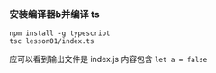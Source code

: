 ### 安装编译器b并编译 ts
```
npm install -g typescript
tsc lesson01/index.ts
```

应可以看到输出文件是 index.js 内容包含 `let a = false`

